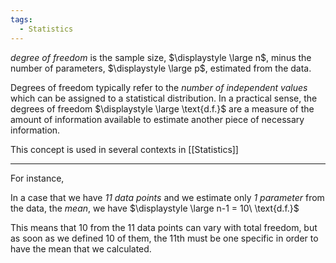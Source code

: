 ```yaml
---
tags:
  - Statistics
---
```

*degree of freedom* is the sample size, $\displaystyle \large n$, minus the number of parameters, $\displaystyle \large p$, estimated from the data.

Degrees of freedom typically refer to the *number of independent values* which can be assigned to a statistical distribution. In a practical sense, the degrees of freedom $\displaystyle \large \text{d.f.}$ are a measure of the amount of information available to estimate another piece of necessary information.

This concept is used in several contexts in [[Statistics]]

----

For instance,

In a case that we have *11 data points* and we estimate only *1 parameter* from the data, the *mean*, we have $\displaystyle \large n-1 = 10\ \text{d.f.}$ 

This means that 10 from the 11 data points can vary with total freedom, but as soon as we defined 10 of them, the 11th must be one specific in order to have the mean that we calculated.